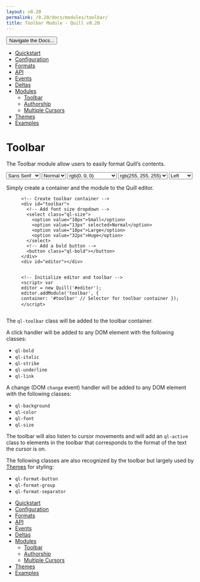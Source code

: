 ```yaml
---
layout: v0.20
permalink: /0.20/docs/modules/toolbar/
title: Toolbar Module - Quill v0.20
---
```

<div class="container">
  <div id="sidebar-dropdown">
    <div class="btn-group">
      <button class="btn btn-default dropdown-toggle" data-toggle="dropdown"
      type="button">Navigate the Docs... <span class="caret"></span></button>
      <ul class="dropdown-menu" role="menu">
        <li>
          <a href="/0.20/docs/quickstart/">Quickstart</a>
        </li>
        <li>
          <a href="/0.20/docs/configuration/">Configuration</a>
        </li>
        <li>
          <a href="/0.20/docs/formats/">Formats</a>
        </li>
        <li>
          <a href="/0.20/docs/api/">API</a>
        </li>
        <li>
          <a href="/0.20/docs/events/">Events</a>
        </li>
        <li>
          <a href="/0.20/docs/deltas/">Deltas</a>
        </li>
        <li class="active">
          <a href="/0.20/docs/modules/">Modules</a>
          <ul>
            <li class="active">
              <a href="/0.20/docs/modules/toolbar/">Toolbar</a>
            </li>
            <li>
              <a href="/0.20/docs/modules/authorship/">Authorship</a>
            </li>
            <li>
              <a href="/0.20/docs/modules/multi-cursors/">Multiple Cursors</a>
            </li>
          </ul>
        </li>
        <li>
          <a href="/0.20/docs/themes/">Themes</a>
        </li>
        <li>
          <a href="/0.20/examples/">Examples</a>
        </li>
      </ul>
    </div>
  </div>
  <div class="row">
    <div class="col-sm-9" id="docs-container">
      <h1 id="toolbar">Toolbar</h1>
      <p>The Toolbar module allow users to easily format Quill’s contents.</p>
      <div class="quill-wrapper">
        <div class="toolbar" id="toolbar-toolbar">
          <span class="ql-format-group"><select class="ql-font" title="Font">
            <option selected value="sans-serif">
              Sans Serif
            </option>
            <option value="serif">
              Serif
            </option>
            <option value="monospace">
              Monospace
            </option>
          </select> <select class="ql-size" title="Size">
            <option value="10px">
              Small
            </option>
            <option selected value="13px">
              Normal
            </option>
            <option value="18px">
              Large
            </option>
            <option value="32px">
              Huge
            </option>
          </select></span> <span class="ql-format-group"><span class=
          "ql-format-button ql-bold" title="Bold"></span> <span class=
          "ql-format-separator"></span> <span class=
          "ql-format-button ql-italic" title="Italic"></span> <span class=
          "ql-format-separator"></span> <span class=
          "ql-format-button ql-underline" title="Underline"></span>
          <span class="ql-format-separator"></span> <span class=
          "ql-format-button ql-strike" title="Strikethrough"></span></span>
          <span class="ql-format-group"><select class="ql-color" title=
          "Text Color">
            <option label="rgb(0, 0, 0)" selected value="rgb(0, 0, 0)">
              </option>
            <option label="rgb(230, 0, 0)" value="rgb(230, 0, 0)">
              </option>
            <option label="rgb(255, 153, 0)" value="rgb(255, 153, 0)">
              </option>
            <option label="rgb(255, 255, 0)" value="rgb(255, 255, 0)">
              </option>
            <option label="rgb(0, 138, 0)" value="rgb(0, 138, 0)">
              </option>
            <option label="rgb(0, 102, 204)" value="rgb(0, 102, 204)">
              </option>
            <option label="rgb(153, 51, 255)" value="rgb(153, 51, 255)">
              </option>
            <option label="rgb(255, 255, 255)" value="rgb(255, 255, 255)">
              </option>
            <option label="rgb(250, 204, 204)" value="rgb(250, 204, 204)">
              </option>
            <option label="rgb(255, 235, 204)" value="rgb(255, 235, 204)">
              </option>
            <option label="rgb(255, 255, 204)" value="rgb(255, 255, 204)">
              </option>
            <option label="rgb(204, 232, 204)" value="rgb(204, 232, 204)">
              </option>
            <option label="rgb(204, 224, 245)" value="rgb(204, 224, 245)">
              </option>
            <option label="rgb(235, 214, 255)" value="rgb(235, 214, 255)">
              </option>
            <option label="rgb(187, 187, 187)" value="rgb(187, 187, 187)">
              </option>
            <option label="rgb(240, 102, 102)" value="rgb(240, 102, 102)">
              </option>
            <option label="rgb(255, 194, 102)" value="rgb(255, 194, 102)">
              </option>
            <option label="rgb(255, 255, 102)" value="rgb(255, 255, 102)">
              </option>
            <option label="rgb(102, 185, 102)" value="rgb(102, 185, 102)">
              </option>
            <option label="rgb(102, 163, 224)" value="rgb(102, 163, 224)">
              </option>
            <option label="rgb(194, 133, 255)" value="rgb(194, 133, 255)">
              </option>
            <option label="rgb(136, 136, 136)" value="rgb(136, 136, 136)">
              </option>
            <option label="rgb(161, 0, 0)" value="rgb(161, 0, 0)">
              </option>
            <option label="rgb(178, 107, 0)" value="rgb(178, 107, 0)">
              </option>
            <option label="rgb(178, 178, 0)" value="rgb(178, 178, 0)">
              </option>
            <option label="rgb(0, 97, 0)" value="rgb(0, 97, 0)">
              </option>
            <option label="rgb(0, 71, 178)" value="rgb(0, 71, 178)">
              </option>
            <option label="rgb(107, 36, 178)" value="rgb(107, 36, 178)">
              </option>
            <option label="rgb(68, 68, 68)" value="rgb(68, 68, 68)">
              </option>
            <option label="rgb(92, 0, 0)" value="rgb(92, 0, 0)">
              </option>
            <option label="rgb(102, 61, 0)" value="rgb(102, 61, 0)">
              </option>
            <option label="rgb(102, 102, 0)" value="rgb(102, 102, 0)">
              </option>
            <option label="rgb(0, 55, 0)" value="rgb(0, 55, 0)">
              </option>
            <option label="rgb(0, 41, 102)" value="rgb(0, 41, 102)">
              </option>
            <option label="rgb(61, 20, 102)" value="rgb(61, 20, 102)">
              </option>
          </select> <span class="ql-format-separator"></span> <select class=
          "ql-background" title="Background Color">
            <option label="rgb(0, 0, 0)" value="rgb(0, 0, 0)">
              </option>
            <option label="rgb(230, 0, 0)" value="rgb(230, 0, 0)">
              </option>
            <option label="rgb(255, 153, 0)" value="rgb(255, 153, 0)">
              </option>
            <option label="rgb(255, 255, 0)" value="rgb(255, 255, 0)">
              </option>
            <option label="rgb(0, 138, 0)" value="rgb(0, 138, 0)">
              </option>
            <option label="rgb(0, 102, 204)" value="rgb(0, 102, 204)">
              </option>
            <option label="rgb(153, 51, 255)" value="rgb(153, 51, 255)">
              </option>
            <option label="rgb(255, 255, 255)" selected value=
            "rgb(255, 255, 255)">
              </option>
            <option label="rgb(250, 204, 204)" value="rgb(250, 204, 204)">
              </option>
            <option label="rgb(255, 235, 204)" value="rgb(255, 235, 204)">
              </option>
            <option label="rgb(255, 255, 204)" value="rgb(255, 255, 204)">
              </option>
            <option label="rgb(204, 232, 204)" value="rgb(204, 232, 204)">
              </option>
            <option label="rgb(204, 224, 245)" value="rgb(204, 224, 245)">
              </option>
            <option label="rgb(235, 214, 255)" value="rgb(235, 214, 255)">
              </option>
            <option label="rgb(187, 187, 187)" value="rgb(187, 187, 187)">
              </option>
            <option label="rgb(240, 102, 102)" value="rgb(240, 102, 102)">
              </option>
            <option label="rgb(255, 194, 102)" value="rgb(255, 194, 102)">
              </option>
            <option label="rgb(255, 255, 102)" value="rgb(255, 255, 102)">
              </option>
            <option label="rgb(102, 185, 102)" value="rgb(102, 185, 102)">
              </option>
            <option label="rgb(102, 163, 224)" value="rgb(102, 163, 224)">
              </option>
            <option label="rgb(194, 133, 255)" value="rgb(194, 133, 255)">
              </option>
            <option label="rgb(136, 136, 136)" value="rgb(136, 136, 136)">
              </option>
            <option label="rgb(161, 0, 0)" value="rgb(161, 0, 0)">
              </option>
            <option label="rgb(178, 107, 0)" value="rgb(178, 107, 0)">
              </option>
            <option label="rgb(178, 178, 0)" value="rgb(178, 178, 0)">
              </option>
            <option label="rgb(0, 97, 0)" value="rgb(0, 97, 0)">
              </option>
            <option label="rgb(0, 71, 178)" value="rgb(0, 71, 178)">
              </option>
            <option label="rgb(107, 36, 178)" value="rgb(107, 36, 178)">
              </option>
            <option label="rgb(68, 68, 68)" value="rgb(68, 68, 68)">
              </option>
            <option label="rgb(92, 0, 0)" value="rgb(92, 0, 0)">
              </option>
            <option label="rgb(102, 61, 0)" value="rgb(102, 61, 0)">
              </option>
            <option label="rgb(102, 102, 0)" value="rgb(102, 102, 0)">
              </option>
            <option label="rgb(0, 55, 0)" value="rgb(0, 55, 0)">
              </option>
            <option label="rgb(0, 41, 102)" value="rgb(0, 41, 102)">
              </option>
            <option label="rgb(61, 20, 102)" value="rgb(61, 20, 102)">
              </option>
          </select></span> <span class="ql-format-group"><span class=
          "ql-format-button ql-list" title="List"></span> <span class=
          "ql-format-separator"></span> <span class=
          "ql-format-button ql-bullet" title="Bullet"></span> <span class=
          "ql-format-separator"></span> <select class="ql-align" title=
          "Text Alignment">
            <option label="Left" selected value="left">
              </option>
            <option label="Center" value="center">
              </option>
            <option label="Right" value="right">
              </option>
            <option label="Justify" value="justify">
              </option>
          </select></span>
        </div>
        <div class="editor" id="toolbar-editor"></div>
      </div>
      <p>Simply create a container and the module to the Quill editor.</p>
      <figure class="highlight">
        <pre>
<code class="language-html" data-lang="html"><span class=
"c">&lt;!-- Create toolbar container --&gt;</span>
<span class="nt">&lt;div</span> <span class="na">id=</span><span class=
"s">"toolbar"</span><span class="nt">&gt;</span>
  <span class="c">&lt;!-- Add font size dropdown --&gt;</span>
  <span class="nt">&lt;select</span> <span class="na">class=</span><span class=
"s">"ql-size"</span><span class="nt">&gt;</span>
    <span class="nt">&lt;option</span> <span class=
"na">value=</span><span class="s">"10px"</span><span class=
"nt">&gt;</span>Small<span class="nt">&lt;/option&gt;</span>
    <span class="nt">&lt;option</span> <span class=
"na">value=</span><span class="s">"13px"</span> <span class=
"na">selected</span><span class="nt">&gt;</span>Normal<span class=
"nt">&lt;/option&gt;</span>
    <span class="nt">&lt;option</span> <span class=
"na">value=</span><span class="s">"18px"</span><span class=
"nt">&gt;</span>Large<span class="nt">&lt;/option&gt;</span>
    <span class="nt">&lt;option</span> <span class=
"na">value=</span><span class="s">"32px"</span><span class=
"nt">&gt;</span>Huge<span class="nt">&lt;/option&gt;</span>
  <span class="nt">&lt;/select&gt;</span>
  <span class="c">&lt;!-- Add a bold button --&gt;</span>
  <span class="nt">&lt;button</span> <span class="na">class=</span><span class=
"s">"ql-bold"</span><span class="nt">&gt;&lt;/button&gt;</span>
<span class="nt">&lt;/div&gt;</span>
<span class="nt">&lt;div</span> <span class="na">id=</span><span class=
"s">"editor"</span><span class="nt">&gt;&lt;/div&gt;</span>

<span class="c">&lt;!-- Initialize editor and toolbar --&gt;</span>
<span class="nt">&lt;script&gt;</span>
  <span class="kd">var</span> <span class="nx">editor</span> <span class=
"o">=</span> <span class="k">new</span> <span class=
"nx">Quill</span><span class="p">(</span><span class=
"s1">'#editor'</span><span class="p">);</span>
  <span class="nx">editor</span><span class="p">.</span><span class=
"nx">addModule</span><span class="p">(</span><span class=
"s1">'toolbar'</span><span class="p">,</span> <span class="p">{</span>
    <span class="na">container</span><span class="p">:</span> <span class=
"s1">'#toolbar'</span>     <span class=
"c1">// Selector for toolbar container</span>
  <span class="p">});</span>
<span class="nt">&lt;/script&gt;</span></code>
</pre>
      </figure>
      <p>The <code class="highlighter-rouge">ql-toolbar</code> class will be
      added to the toolbar container.</p>
      <p>A click handler will be added to any DOM element with the following
      classes:</p>
      <ul>
        <li><code class="highlighter-rouge">ql-bold</code></li>
        <li><code class="highlighter-rouge">ql-italic</code></li>
        <li><code class="highlighter-rouge">ql-strike</code></li>
        <li><code class="highlighter-rouge">ql-underline</code></li>
        <li><code class="highlighter-rouge">ql-link</code></li>
      </ul>
      <p>A change (DOM <code class="highlighter-rouge">change</code> event)
      handler will be added to any DOM element with the following classes:</p>
      <ul>
        <li><code class="highlighter-rouge">ql-background</code></li>
        <li><code class="highlighter-rouge">ql-color</code></li>
        <li><code class="highlighter-rouge">ql-font</code></li>
        <li><code class="highlighter-rouge">ql-size</code></li>
      </ul>
      <p>The toolbar will also listen to cursor movements and will add an
      <code class="highlighter-rouge">ql-active</code> class to elements in the
      toolbar that corresponds to the format of the text the cursor is on.</p>
      <p>The following classes are also recognized by the toolbar but largely
      used by <a href="/0.20/docs/themes/">Themes</a> for styling:</p>
      <ul>
        <li><code class="highlighter-rouge">ql-format-button</code></li>
        <li><code class="highlighter-rouge">ql-format-group</code></li>
        <li><code class="highlighter-rouge">ql-format-separator</code></li>
      </ul>
    </div>
    <div class="col-sm-3" id="sidebar-container">
      <div class="sidebar-nav" data-offset-top="40" data-spy="affix">
        <ul class="nav">
          <li>
            <a href="/0.20/docs/quickstart/">Quickstart</a>
          </li>
          <li>
            <a href="/0.20/docs/configuration/">Configuration</a>
          </li>
          <li>
            <a href="/0.20/docs/formats/">Formats</a>
          </li>
          <li>
            <a href="/0.20/docs/api/">API</a>
          </li>
          <li>
            <a href="/0.20/docs/events/">Events</a>
          </li>
          <li>
            <a href="/0.20/docs/deltas/">Deltas</a>
          </li>
          <li class="active">
            <a href="/0.20/docs/modules/">Modules</a>
            <ul class="nav">
              <li class="active">
                <a href="/0.20/docs/modules/toolbar/">Toolbar</a>
              </li>
              <li>
                <a href="/0.20/docs/modules/authorship/">Authorship</a>
              </li>
              <li>
                <a href="/0.20/docs/modules/multi-cursors/">Multiple
                Cursors</a>
              </li>
            </ul>
          </li>
          <li>
            <a href="/0.20/docs/themes/">Themes</a>
          </li>
          <li>
            <a href="/0.20/examples/">Examples</a>
          </li>
        </ul>
      </div>
    </div>
  </div>
</div>
<script src="//cdn.quilljs.com/0.20.1/quill.js"></script>
<script src="//ajax.googleapis.com/ajax/libs/jquery/1.11.0/jquery.min.js"></script>
<script src="//netdna.bootstrapcdn.com/bootstrap/3.3.4/js/bootstrap.min.js"></script>
<script>
var editor = new Quill('#toolbar-editor', {
  modules: {
    toolbar: { container: '#toolbar-toolbar' }
  },
  theme: 'snow'
});
</script>